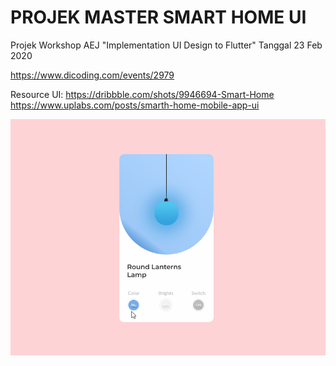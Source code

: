 # PROJEK MASTER SMART HOME UI

Projek Workshop AEJ "Implementation UI Design to Flutter"
Tanggal 23 Feb 2020 

https://www.dicoding.com/events/2979


Resource UI:
https://dribbble.com/shots/9946694-Smart-Home <br>
https://www.uplabs.com/posts/smarth-home-mobile-app-ui

<img src="https://github.com/sulthanalihsan/smart_home_UI/blob/master/preview.gif?raw=true">
